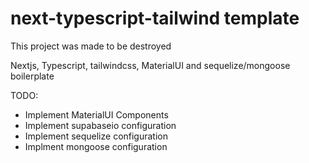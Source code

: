 # next-typescript-tailwind template

This project was made to be destroyed

Nextjs, Typescript, tailwindcss, MaterialUI and sequelize/mongoose boilerplate

TODO:
- Implement MaterialUI Components
- Implement supabaseio configuration
 - Implement sequelize configuration
- Implment mongoose configuration
